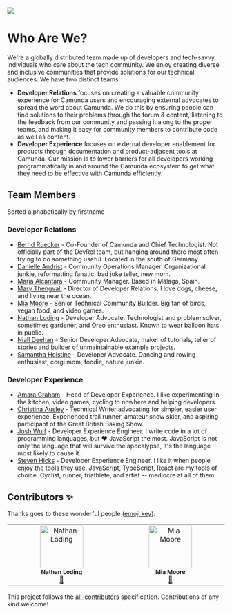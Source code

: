 <img src="https://img.shields.io/badge/Camunda%20DevRel%20Project-Created%20by%20the%20Camunda%20Developer%20Relations%20team-0Ba7B9">

# Who Are We?

We're a globally distributed team made up of developers and tech-savvy individuals who care about the tech community. We enjoy creating diverse and inclusive communities that provide solutions for our technical audiences. We have two distinct teams:
* **Developer Relations** focuses on creating a valuable community experience for Camunda users and encouraging external advocates to spread the word about Camunda. We do this by ensuring people can find solutions to their problems through the forum & content, listening to the feedback from our community and passing it along to the proper teams, and making it easy for community members to contribute code as well as content.
* **Developer Experience** focuses on external developer enablement for products through documentation and product-adjacent tools at Camunda. Our mission is to lower barriers for all developers working programmatically in and around the Camunda ecosystem to get what they need to be effective with Camunda efficiently.

## Team Members

Sorted alphabetically by firstname

### Developer Relations
* [Bernd Ruecker](https://github.com/berndruecker) - Co-Founder of Camunda and Chief Technologist. Not officially part of the DevRel team, but hanging around there most often trying to do something useful. Located in the south of Germany.
* [Danielle Andrist](https://www.linkedin.com/in/danielle-andrist/) - Community Operations Manager. Organizational junkie, reformatting fanatic, bad joke teller, new mom. 
* [Maria Alcantara](https://twitter.com/maria_alcantara) - Community Manager. Based in Málaga, Spain.
* [Mary Thengvall](https://github.com/mary-grace) - Director of Developer Relations. I love dogs, cheese, and living near the ocean.
* [Mia Moore](https://github.com/xomiamoore) - Senior Technical Community Builder. Big fan of birds, vegan food, and video games.
* [Nathan Loding](https://github.com/nloding) - Developer Advocate. Technologist and problem solver, sometimes gardener, and Oreo enthusiast. Known to wear balloon hats in public.
* [Niall Deehan](https://github.com/NPDeehan) - Senior Developer Advocate, maker of tutorials, teller of stories and builder of unmaintainable example projects.
* [Samantha Holstine](https://github.com/SamanthaHolstine) - Developer Advocate. Dancing and rowing enthusiast, corgi mom, foodie, nature junkie.

### Developer Experience

* [Amara Graham](https://github.com/akeller) - Head of Developer Experience. I like experimenting in the kitchen, video games, cycling to nowhere and helping developers.
* [Christina Ausley](https://github.com/christinaausley) - Technical Writer advocating for simpler, easier user experience. Experienced trail runner, amateur snow skier, and aspiring participant of the Great British Baking Show. 
* [Josh Wulf](https://github.com/jwulf) - Developer Experience Engineer. I write code in a lot of programming languages, but ♥️ JavaScript the most. JavaScript is not only the language that will survive the apocalypse, it's the language most likely to cause it.
* [Steven Hicks](https://github.com/pepopowitz) - Developer Experience Engineer. I like it when people enjoy the tools they use. JavaScript, TypeScript, React are my tools of choice. Cyclist, runner, triathlete, and artist -- mediocre at all of them. 

## Contributors ✨

Thanks goes to these wonderful people ([emoji key](https://allcontributors.org/docs/en/emoji-key)):

<!-- ALL-CONTRIBUTORS-LIST:START - Do not remove or modify this section -->
<!-- prettier-ignore-start -->
<!-- markdownlint-disable -->
<table>
  <tbody>
    <tr>
      <td align="center" valign="top" width="14.28%"><a href="http://www.loding.dev/"><img src="https://avatars.githubusercontent.com/u/328425?v=4?s=100" width="100px;" alt="Nathan Loding"/><br /><sub><b>Nathan Loding</b></sub></a><br /><a href="https://github.com/camunda-community-hub/devrel-team/commits?author=nloding" title="Documentation">📖</a></td>
      <td align="center" valign="top" width="14.28%"><a href="https://xomiamoore.carrd.co/"><img src="https://avatars.githubusercontent.com/u/43454823?v=4?s=100" width="100px;" alt="Mia Moore"/><br /><sub><b>Mia Moore</b></sub></a><br /><a href="https://github.com/camunda-community-hub/devrel-team/commits?author=xomiamoore" title="Documentation">📖</a></td>
    </tr>
  </tbody>
</table>

<!-- markdownlint-restore -->
<!-- prettier-ignore-end -->

<!-- ALL-CONTRIBUTORS-LIST:END -->

This project follows the [all-contributors](https://github.com/all-contributors/all-contributors) specification. Contributions of any kind welcome!
